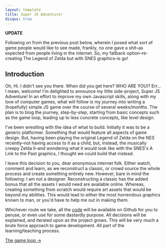 ```yaml
---
layout: template
title: Super JS Adventure!
disqus: true
---
```


__UPDATE__

Following on from the previous post below, wherein I posed what sort of game people would like to see made, frankly, no one gave a shit–as expected from people living in the internet. So, my fallback option–re-creating The Legend of Zelda but with SNES graphics–is go!

## Introduction

Oh, Hi. I didn't see you there. When did you get here? WHO ARE YOU!? Err... I mean, welcome! I'm delighted to announce my little side-project, Super JS Adventure! In an effort to improve my own Javascript skills, along with my love of computer games, what will follow is my journey into writing a (hopefully) simple JS game over the course of several weeks/months. The plan is to blog the journey, step-by-step, starting from basic concepts such as the game loop, leading up to less concrete concepts, like level design.

I've been wrestling with the idea of what to build. Initially it was to be a generic platformer. Something that would feature all aspects of game design. But, having been playing the original Legend of Zelda on the NES recently–not having access to it as a child, but, instead, the musically creepy Zelda II–and wondering what it would look like with the SNES's A Link to the Past graphics, I thought we could build that instead.

I leave this decision to you, dear anonymous internet folk. Either watch, comment and learn, as we reconstruct a classic, or crowd source the whole process and create something entirely new. However, bare in mind the following: I am not a designer. Reconstructing a classic has the added bonus that all the assets I would need are available online. Whereas, creating something from scratch would require art assets that would be beyond my abilities. This would lead to either the most horrendous graphics known to man, or you'd have to help me out in making them.

Whichever route we take, all the [code](http://github.com/gablaxian/super-js-adventure) will be available on Github for you to peruse, or even use for some dastardly purpose. All decisions will be explained, and iterated upon as the project grows. This will be very much a brute force approach to game development. All part of the learning/teaching process.

<div class="pagination clearfix">
    <a class="right" href="/articles/creating-a-game-with-javascript/the-game-loop.html">The game loop &rarr;</a>
</div>